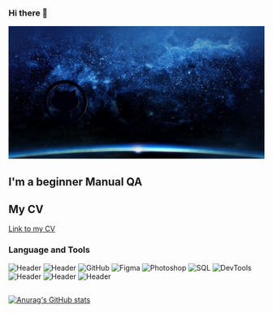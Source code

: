 ### Hi there 👋

<!--
**M0r0shka/m0r0shka** is a ✨ _special_ ✨ repository because its `README.md` (this file) appears on your GitHub profile.

Here are some ideas to get you started:

- 🔭 I’m currently working on ...
- 🌱 I’m currently learning Java
- 👯 I’m looking to collaborate on ...
- 🤔 I’m looking for help with ...
- 💬 Ask me about ...
- 📫 How to reach me: ...
- 😄 Pronouns: ...
- ⚡ Fun fact: ...
-->
[![Header](https://github.com/M0r0shka/m0r0shka/blob/main/assets/git-kosmos.png)](https://)
## I'm a beginner Manual QA
## My CV
[Link to my CV](https://spb.hh.ru/resume/f95e0d97ff0ba568e70039ed1f765a6353484e)

### Language and Tools
![Header](https://img.shields.io/badge/Jira-090909?style=for-the-badge&logo=jira&logoColor=136be1)
![Header](https://img.shields.io/badge/Postman-090909?style=for-the-badge&logo=postman&logoColor=f76935)
![GitHub](https://img.shields.io/badge/Github-090909?style=for-the-badge&logo=github&logoColor=8cc4d7)
![Figma](https://img.shields.io/badge/Figma-090909?style=for-the-badge&logo=figma&logoColor=7d5fa6)
![Photoshop](https://img.shields.io/badge/-Photoshop-090909?style=for-the-badge&logo=adobephotoshop&logoColor=7d5fa7)
![SQL](https://img.shields.io/badge/-SQL-090909?style=for-the-badge&logo=postgresql&logoColor=00618a)
![DevTools](https://img.shields.io/badge/DevTools-090909?style=for-the-badge&logo=googlechrome&logoColor=2674f2)
![Header](https://img.shields.io/badge/AndroidStudio-090909?style=for-the-badge&logo=androidstudio&logoColor=3ad07d)
![Header](https://img.shields.io/badge/HTML-090909?style=for-the-badge&logo=html5&logoColor=3ad07d)
![Header](https://img.shields.io/badge/CSS-090909?style=for-the-badge&logo=css3&logoColor=3ad07d)


<!--
### Testing Documentation

- [Checklists](https://github.com/M0r0shka/checklist)
- [Test-Suites and Test-Cases](https://github.com/M0r0shka/test-cases)
- [Bug-Reports](https://github.com/M0r0shka/bug-reports)
- [SQL Queries](https://github.com/M0r0shka/SQL)
-->
##

[![Anurag's GitHub stats](https://github-readme-stats.vercel.app/api?username=m0r0shka&hide=stars,contribs&count_private=true&show_icons=true&theme=nord)](https://github.com/anuraghazra/github-readme-stats)

